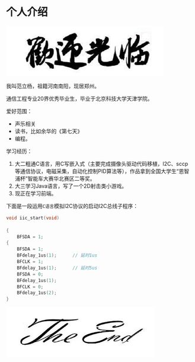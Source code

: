 # 个人介绍

![hello](hello.png)

我叫范立杨，祖籍河南南阳，现居郑州。

通信工程专业20界优秀毕业生，毕业于北京科技大学天津学院。

爱好范围：
* 声乐相关
* 读书，比如余华的《第七天》
* 编程。
  
学习经历：

1. 大二粗通C语言，用C写嵌入式（主要完成摄像头驱动代码移植，I2C、sccp等通信协议，电磁采集，自动化控制PID算法等），作品拿到全国大学生“恩智浦杯”智能车大赛华北赛区二等奖。
2. 大三学习Java语言，写了一个2D射击类小游戏。
3. 现正在学习前端。
   
下面是一段运用` C语言 `模拟I2C协议的启动I2C总线子程序：
```C
void iic_start(void)

{ 	
	BFSDA = 1;  
{
    BFSDA = 1;
    BFdelay_1us(1);      // 延时1us 
    BFCLK = 1;
    BFdelay_1us(1);      // 延时5us 
    BFSDA = 0;
    BFdelay_1us(1);  
    BFCLK = 0;
    BFdelay_1us(2);
}
```

![end](end.png)
